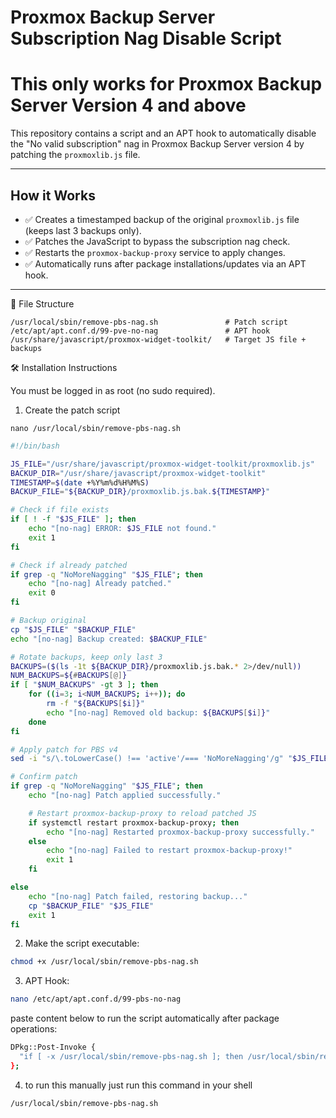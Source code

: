 # Proxmox Backup Server Subscription Nag Disable Script

# This only works for Proxmox Backup Server Version 4 and above

This repository contains a script and an APT hook to automatically disable the "No valid subscription" nag in Proxmox Backup Server version 4 by patching the `proxmoxlib.js` file.

---

## How it Works

- ✅ Creates a timestamped backup of the original `proxmoxlib.js` file (keeps last 3 backups only).
- ✅ Patches the JavaScript to bypass the subscription nag check.
- ✅ Restarts the `proxmox-backup-proxy` service to apply changes.
- ✅ Automatically runs after package installations/updates via an APT hook.

---

📁 File Structure

```shell
/usr/local/sbin/remove-pbs-nag.sh               # Patch script
/etc/apt/apt.conf.d/99-pve-no-nag               # APT hook
/usr/share/javascript/proxmox-widget-toolkit/   # Target JS file + backups
```
🛠️ Installation Instructions

You must be logged in as root (no sudo required).

1. Create the patch script
```
nano /usr/local/sbin/remove-pbs-nag.sh
```

```bash
#!/bin/bash

JS_FILE="/usr/share/javascript/proxmox-widget-toolkit/proxmoxlib.js"
BACKUP_DIR="/usr/share/javascript/proxmox-widget-toolkit"
TIMESTAMP=$(date +%Y%m%d%H%M%S)
BACKUP_FILE="${BACKUP_DIR}/proxmoxlib.js.bak.${TIMESTAMP}"

# Check if file exists
if [ ! -f "$JS_FILE" ]; then
    echo "[no-nag] ERROR: $JS_FILE not found."
    exit 1
fi

# Check if already patched
if grep -q "NoMoreNagging" "$JS_FILE"; then
    echo "[no-nag] Already patched."
    exit 0
fi

# Backup original
cp "$JS_FILE" "$BACKUP_FILE"
echo "[no-nag] Backup created: $BACKUP_FILE"

# Rotate backups, keep only last 3
BACKUPS=($(ls -1t ${BACKUP_DIR}/proxmoxlib.js.bak.* 2>/dev/null))
NUM_BACKUPS=${#BACKUPS[@]}
if [ "$NUM_BACKUPS" -gt 3 ]; then
    for ((i=3; i<NUM_BACKUPS; i++)); do
        rm -f "${BACKUPS[$i]}"
        echo "[no-nag] Removed old backup: ${BACKUPS[$i]}"
    done
fi

# Apply patch for PBS v4
sed -i "s/\.toLowerCase() !== 'active'/=== 'NoMoreNagging'/g" "$JS_FILE"

# Confirm patch
if grep -q "NoMoreNagging" "$JS_FILE"; then
    echo "[no-nag] Patch applied successfully."

    # Restart proxmox-backup-proxy to reload patched JS
    if systemctl restart proxmox-backup-proxy; then
        echo "[no-nag] Restarted proxmox-backup-proxy successfully."
    else
        echo "[no-nag] Failed to restart proxmox-backup-proxy!"
        exit 1
    fi

else
    echo "[no-nag] Patch failed, restoring backup..."
    cp "$BACKUP_FILE" "$JS_FILE"
    exit 1
fi
```


2. Make the script executable:

```bash
chmod +x /usr/local/sbin/remove-pbs-nag.sh
```
3. APT Hook:

```bash
nano /etc/apt/apt.conf.d/99-pbs-no-nag
```

paste content below to run the script automatically after package operations:

```bash
DPkg::Post-Invoke {
  "if [ -x /usr/local/sbin/remove-pbs-nag.sh ]; then /usr/local/sbin/remove-pbs-nag.sh; fi";
};
```

4. to run this manually just run this command in your shell

```bash
/usr/local/sbin/remove-pbs-nag.sh
```


